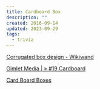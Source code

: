 ```yaml
---
title: Cardboard Box
description: ""
created: 2016-09-14
updated: 2023-09-29
tags:
  - trivia
---
```


[Corrugated box design - Wikiwand](https://www.wikiwand.com/en/Corrugated_box_design)

[Gimlet Media | » #19 Cardboard](https://gimletmedia.com/episode/19-cardboard/)

[Card Board Boxes](http://www.packbox.in/cardboard-box.html)
